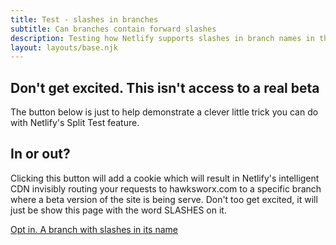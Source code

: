 ```yaml
---
title: Test - slashes in branches
subtitle: Can branches contain forward slashes
description: Testing how Netlify supports slashes in branch names in the cookie
layout: layouts/base.njk
---
```



## Don't get excited. This isn't access to a real beta

The button below is just to help demonstrate a clever little trick you can do with Netlify's Split Test feature.


## In or out?

Clicking this button will add a cookie which will result in Netlify's intelligent CDN invisibly routing your requests to hawksworx.com to a specific branch where a beta version of the site is being serve. Don't too get excited, it will just be show this page with the word SLASHES on it.

<a href="#" id="btn-opt-in-slash" class="btn more-link">Opt in. A branch with slashes in its name</a>

